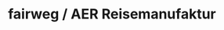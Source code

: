 ---
title: "fairweg / AER Reisemanufaktur"
url: /goettingen/fairweg-aer-reisemanufaktur/
shop: Reisebüro
---